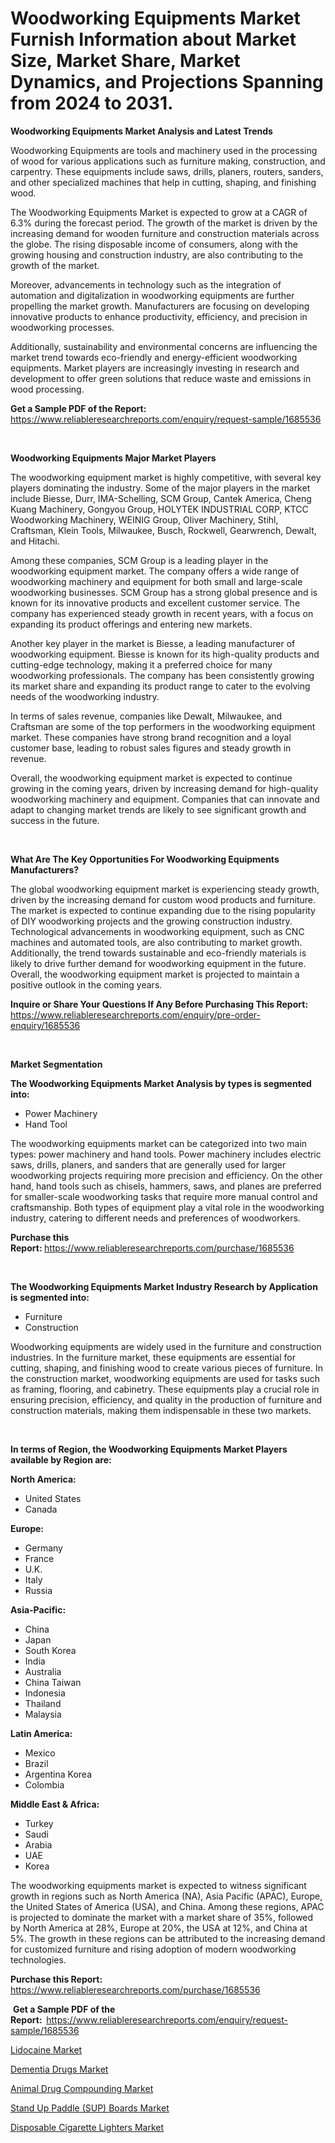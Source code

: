 <p><h1>Woodworking Equipments Market Furnish Information about Market Size, Market Share, Market Dynamics, and Projections Spanning from 2024 to 2031.</h1></p><p><strong>Woodworking Equipments Market Analysis and Latest Trends</strong></p>
<p><p>Woodworking Equipments are tools and machinery used in the processing of wood for various applications such as furniture making, construction, and carpentry. These equipments include saws, drills, planers, routers, sanders, and other specialized machines that help in cutting, shaping, and finishing wood.</p><p>The Woodworking Equipments Market is expected to grow at a CAGR of 6.3% during the forecast period. The growth of the market is driven by the increasing demand for wooden furniture and construction materials across the globe. The rising disposable income of consumers, along with the growing housing and construction industry, are also contributing to the growth of the market.</p><p>Moreover, advancements in technology such as the integration of automation and digitalization in woodworking equipments are further propelling the market growth. Manufacturers are focusing on developing innovative products to enhance productivity, efficiency, and precision in woodworking processes.</p><p>Additionally, sustainability and environmental concerns are influencing the market trend towards eco-friendly and energy-efficient woodworking equipments. Market players are increasingly investing in research and development to offer green solutions that reduce waste and emissions in wood processing.</p></p>
<p><strong>Get a Sample PDF of the Report:&nbsp;</strong> <a href="https://www.reliableresearchreports.com/enquiry/request-sample/1685536">https://www.reliableresearchreports.com/enquiry/request-sample/1685536</a></p>
<p>&nbsp;</p>
<p><strong>Woodworking Equipments Major Market Players</strong></p>
<p><p>The woodworking equipment market is highly competitive, with several key players dominating the industry. Some of the major players in the market include Biesse, Durr, IMA-Schelling, SCM Group, Cantek America, Cheng Kuang Machinery, Gongyou Group, HOLYTEK INDUSTRIAL CORP, KTCC Woodworking Machinery, WEINIG Group, Oliver Machinery, Stihl, Craftsman, Klein Tools, Milwaukee, Busch, Rockwell, Gearwrench, Dewalt, and Hitachi.</p><p>Among these companies, SCM Group is a leading player in the woodworking equipment market. The company offers a wide range of woodworking machinery and equipment for both small and large-scale woodworking businesses. SCM Group has a strong global presence and is known for its innovative products and excellent customer service. The company has experienced steady growth in recent years, with a focus on expanding its product offerings and entering new markets.</p><p>Another key player in the market is Biesse, a leading manufacturer of woodworking equipment. Biesse is known for its high-quality products and cutting-edge technology, making it a preferred choice for many woodworking professionals. The company has been consistently growing its market share and expanding its product range to cater to the evolving needs of the woodworking industry.</p><p>In terms of sales revenue, companies like Dewalt, Milwaukee, and Craftsman are some of the top performers in the woodworking equipment market. These companies have strong brand recognition and a loyal customer base, leading to robust sales figures and steady growth in revenue.</p><p>Overall, the woodworking equipment market is expected to continue growing in the coming years, driven by increasing demand for high-quality woodworking machinery and equipment. Companies that can innovate and adapt to changing market trends are likely to see significant growth and success in the future.</p></p>
<p>&nbsp;</p>
<p><strong>What Are The Key Opportunities For Woodworking Equipments Manufacturers?</strong></p>
<p><p>The global woodworking equipment market is experiencing steady growth, driven by the increasing demand for custom wood products and furniture. The market is expected to continue expanding due to the rising popularity of DIY woodworking projects and the growing construction industry. Technological advancements in woodworking equipment, such as CNC machines and automated tools, are also contributing to market growth. Additionally, the trend towards sustainable and eco-friendly materials is likely to drive further demand for woodworking equipment in the future. Overall, the woodworking equipment market is projected to maintain a positive outlook in the coming years.</p></p>
<p><strong>Inquire or Share Your Questions If Any Before Purchasing This Report:</strong> <a href="https://www.reliableresearchreports.com/enquiry/pre-order-enquiry/1685536">https://www.reliableresearchreports.com/enquiry/pre-order-enquiry/1685536</a></p>
<p>&nbsp;</p>
<p><strong>Market Segmentation</strong></p>
<p><strong>The Woodworking Equipments Market Analysis by types is segmented into:</strong></p>
<p><ul><li>Power Machinery</li><li>Hand Tool</li></ul></p>
<p><p>The woodworking equipments market can be categorized into two main types: power machinery and hand tools. Power machinery includes electric saws, drills, planers, and sanders that are generally used for larger woodworking projects requiring more precision and efficiency. On the other hand, hand tools such as chisels, hammers, saws, and planes are preferred for smaller-scale woodworking tasks that require more manual control and craftsmanship. Both types of equipment play a vital role in the woodworking industry, catering to different needs and preferences of woodworkers.</p></p>
<p><strong>Purchase this Report:&nbsp;</strong><a href="https://www.reliableresearchreports.com/purchase/1685536">https://www.reliableresearchreports.com/purchase/1685536</a></p>
<p>&nbsp;</p>
<p><strong>The Woodworking Equipments Market Industry Research by Application is segmented into:</strong></p>
<p><ul><li>Furniture</li><li>Construction</li></ul></p>
<p><p>Woodworking equipments are widely used in the furniture and construction industries. In the furniture market, these equipments are essential for cutting, shaping, and finishing wood to create various pieces of furniture. In the construction market, woodworking equipments are used for tasks such as framing, flooring, and cabinetry. These equipments play a crucial role in ensuring precision, efficiency, and quality in the production of furniture and construction materials, making them indispensable in these two markets.</p></p>
<p>&nbsp;</p>
<p><strong>In terms of Region, the Woodworking Equipments Market Players available by Region are:</strong></p>
<p>
    <p> <strong> North America: </strong>
        <ul>
            <li>United States</li>
            <li>Canada</li>
        </ul>
        </p> 
    <p> <strong> Europe: </strong>
        <ul>
            <li>Germany</li>
            <li>France</li>
            <li>U.K.</li>
            <li>Italy</li>
            <li>Russia</li>
        </ul>
        </p> 
    <p> <strong> Asia-Pacific: </strong>
        <ul>
            <li>China</li>
            <li>Japan</li>
            <li>South Korea</li>
            <li>India</li>
            <li>Australia</li>
            <li>China Taiwan</li>
            <li>Indonesia</li>
            <li>Thailand</li>
            <li>Malaysia</li>
        </ul>
        </p> 
    <p> <strong> Latin America: </strong>
        <ul>
            <li>Mexico</li>
            <li>Brazil</li>
            <li>Argentina Korea</li>
            <li>Colombia</li>
        </ul>
        </p> 
    <p> <strong> Middle East & Africa: </strong>
        <ul>
            <li>Turkey</li>
            <li>Saudi</li>
            <li>Arabia</li>
            <li>UAE</li>
            <li>Korea</li>
        </ul>
    </p>
    </p>
<p><p>The woodworking equipments market is expected to witness significant growth in regions such as North America (NA), Asia Pacific (APAC), Europe, the United States of America (USA), and China. Among these regions, APAC is projected to dominate the market with a market share of 35%, followed by North America at 28%, Europe at 20%, the USA at 12%, and China at 5%. The growth in these regions can be attributed to the increasing demand for customized furniture and rising adoption of modern woodworking technologies.</p></p>
<p><strong>Purchase this Report: </strong><a href="https://www.reliableresearchreports.com/purchase/1685536">https://www.reliableresearchreports.com/purchase/1685536</a></p>
<p>&nbsp;<strong>Get a Sample PDF of the Report:&nbsp;&nbsp;</strong><a href="https://www.reliableresearchreports.com/enquiry/request-sample/1685536">https://www.reliableresearchreports.com/enquiry/request-sample/1685536</a></p>
<p><strong></strong></p>
<p><p><a href="https://medium.com/@jaremington56468/lidocaine-market-insight-market-trends-growth-forecasted-from-2024-to-2031-ad641e6f1ea1">Lidocaine Market</a></p><p><a href="https://medium.com/@jaremington56468/dementia-drugs-market-size-cagr-trends-2024-2030-9c5be0b6d1df">Dementia Drugs Market</a></p><p><a href="https://medium.com/@jaremington56468/animal-drug-compounding-market-size-cagr-trends-2024-2030-54a9f7258ca9">Animal Drug Compounding Market</a></p><p><a href="https://github.com/lylyparadise/Market-Research-Report-List-2/blob/main/stand-up-paddle-sup-boards-market.md">Stand Up Paddle (SUP) Boards Market</a></p><p><a href="https://github.com/GroverBarry/Market-Research-Report-List-4/blob/main/disposable-cigarette-lighters-market.md">Disposable Cigarette Lighters Market</a></p></p>